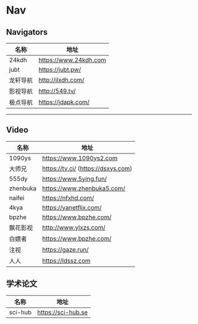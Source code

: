 # Nav
## Navigators
| 名称 | 地址 |
| ---- | ---- |
| 24kdh | https://www.24kdh.com |
| jubt | https://jubt.pw/ |
| 龙轩导航 | http://ilxdh.com/ |
| 影视导航 | http://549.tv/ |
| 极点导航 | https://jdapk.com/ |

---
## Video
| 名称 | 地址 |
| ---- | ---- |
| 1090ys | https://www.1090ys2.com |
| 大师兄 | https://tv.ci/ (https://dsxys.com) |
| 555dy | https://www.5ying.fun/ |
| zhenbuka | https://www.zhenbuka5.com/ |
| naifei | https://nfxhd.com/ |
| 4kya | https://yanetflix.com/ |
| bpzhe | https://www.bpzhe.com/ |
| 飘花影视 | http://www.ylxzs.com/ |
| 白嫖者 | https://www.bpzhe.com/ |
| 注视 | https://gaze.run/ |
| 人人 | https://ldssz.com |

## 学术论文
| 名称 | 地址 | 
| ---- | ---- |
| sci-hub | https://sci-hub.se |